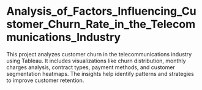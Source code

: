 # Analysis_of_Factors_Influencing_Customer_Churn_Rate_in_the_Telecommunications_Industry
This project analyzes customer churn in the telecommunications industry using Tableau. It includes visualizations like churn distribution, monthly charges analysis, contract types, payment methods, and customer segmentation heatmaps. The insights help identify patterns and strategies to improve customer retention.

